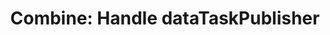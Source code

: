 ---
layout: post
title: 'Combine: Handle dataTaskPublisher'
categories: [iOS dev]
tag: [swift, combine]
---